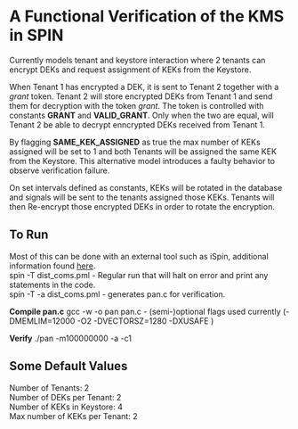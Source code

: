 # A Functional Verification of the KMS in SPIN
Currently models tenant and keystore interaction where 2 tenants can encrypt DEKs and request assignment of KEKs from the Keystore. <br/>

When Tenant 1 has encrypted a DEK, it is sent to Tenant 2 together with a *grant* token. Tenant 2 will store encrypted DEKs from Tenant 1 and send them for decryption with the token *grant*. The token is controlled with constants **GRANT** and **VALID_GRANT**. Only when the two are equal, will Tenant 2 be able to decrypt enncrypted DEKs received from Tenant 1. <br/>

By flagging **SAME_KEK_ASSIGNED** as true the max number of KEKs assigned will be set to 1 and both Tenants will be assigned the same KEK from the Keystore. This alternative model introduces a faulty behavior to observe verification failure. <br/>

On set intervals defined as constants, KEKs will be rotated in the database and signals will be sent to the tenants assigned those KEKs. Tenants will then Re-encrypt those encrypted DEKs in order to rotate the encryption. <br/>

## To Run
Most of this can be done with an external tool such as iSpin, additional information found [here](https://spinroot.com/spin/Man/README.html).   <br />
spin -T dist_coms.pml - Regular run that will halt on error and print any statements in the code. <br />
spin -T -a dist_coms.pml - generates pan.c for verification. <br />

**Compile pan.c**
gcc -w -o pan pan.c - (semi-)optional flags used currently (-DMEMLIM=12000 -O2 -DVECTORSZ=1280 -DXUSAFE )<br />

**Verify**
./pan -m100000000  -a -c1<br />


## Some Default Values
Number of Tenants: 2<br />
Number of DEKs per Tenant: 2<br />
Number of KEKs in Keystore: 4<br />
Max number of KEKs per Tenant: 2


